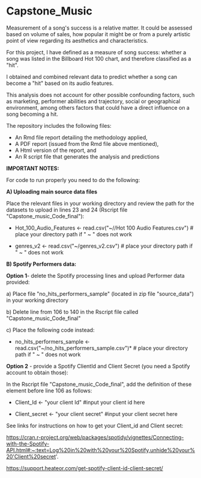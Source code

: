 # Capstone_Music

Measurement of a song's success is a relative matter. It could be assessed based on volume of sales, how popular it might be or from a purely artistic point of view regarding its aesthetics and characteristics.

For this project, I have defined as a measure of song success: whether a song  was listed in the Billboard Hot 100 chart, and therefore classified as a "hit".  

I obtained and combined relevant data to predict whether a song can become a "hit" based on its audio features. 

This analysis does not account for other possible confounding factors, such as marketing, performer abilities and trajectory, social or geographical environment, among others factors that could have a direct influence on a song becoming a hit.

The repository includes the following files:

- An Rmd file report detailing the methodology applied, 
- A PDF report (issued from the Rmd file above mentioned), 
- A Html version of the report, and 
- An R script file that generates the analysis and  predictions

**IMPORTANT NOTES:**

For code to run properly you need to do the following:

**A) Uploading main source data  files**

Place the relevant files in your working directory and review the path for the datasets to upload in lines 23 and 24 (Rscript file "Capstone_music_Code_final"): 

  * Hot_100_Audio_Features <- read.csv("~//Hot 100 Audio Features.csv")   # place your directory path if " ~ " does not work
 
  * genres_v2 <- read.csv("~/genres_v2.csv") # place your directory path if " ~ " does not work


**B) Spotify Performers data:**

**Option 1**- delete the Spotify processing lines and upload Performer data provided:

a) Place file "no_hits_performers_sample" (located in zip file "source_data") in your working directory

b) Delete line from 106 to 140 in the Rscript file called "Capstone_music_Code_final"

c) Place the following code instead:

   * no_hits_performers_sample <- read.csv("~/no_hits_performers_sample.csv")*  # place your directory path if " ~ " does not work


**Option 2** - provide a Spotify ClientId and Client Secret (you need a Spotify account to obtain those):

In the Rscript file "Capstone_music_Code_final", add the definition of these element before line 106 as follows:

  * Client_Id <- "your client Id"  #input your client id here

  * Client_secret <- "your client secret"  #input your client secret here

See links for instructions on how to get your Client_id and Client secret:

https://cran.r-project.org/web/packages/spotidy/vignettes/Connecting-with-the-Spotify-API.html#:~:text=Log%20in%20with%20your%20Spotify,unhide%20your%20'Client%20secret'.

https://support.heateor.com/get-spotify-client-id-client-secret/

